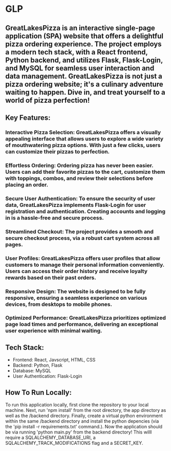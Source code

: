 # GLP
## GreatLakesPizza is an interactive single-page application (SPA) website that offers a delightful pizza ordering experience. The project employs a modern tech stack, with a React frontend, Python backend, and utilizes Flask, Flask-Login, and MySQL for seamless user interaction and data management. GreatLakesPizza is not just a pizza ordering website; it's a culinary adventure waiting to happen. Dive in, and treat yourself to a world of pizza perfection!

## Key Features:

### Interactive Pizza Selection: GreatLakesPizza offers a visually appealing interface that allows users to explore a wide variety of mouthwatering pizza options. With just a few clicks, users can customize their pizzas to perfection.

### Effortless Ordering: Ordering pizza has never been easier. Users can add their favorite pizzas to the cart, customize them with toppings, combos, and review their selections before placing an order.

### Secure User Authentication: To ensure the security of user data, GreatLakesPizza implements Flask-Login for user registration and authentication. Creating accounts and logging in is a hassle-free and secure process.

### Streamlined Checkout: The project provides a smooth and secure checkout process, via a robust cart system across all pages.

### User Profiles: GreatLakesPizza offers user profiles that allow customers to manage their personal information conveniently. Users can access their order history and receive loyalty rewards based on their past orders.

### Responsive Design: The website is designed to be fully responsive, ensuring a seamless experience on various devices, from desktops to mobile phones.

### Optimized Performance: GreatLakesPizza prioritizes optimized page load times and performance, delivering an exceptional user experience with minimal waiting.

## Tech Stack:

- Frontend: React, Javscript, HTML, CSS
- Backend: Python, Flask
- Database: MySQL
- User Authentication: Flask-Login 

## How To Run Locally:

To run this application locally, first clone the repository to your local machine. Next, run 'npm install' from the root directory, the app directory as well as the /backend directory. Finally, create a virtual python environment within the same /backend directory and install the python depencies (via the 'pip install -r requirements.txt' command.). Now the application should be via running 'python main.py' from the backend directory! This willl require a SQLALCHEMY_DATABASE_URI, a SQLALCHEMY_TRACK_MODIFICATIONS flag and a SECRET_KEY.
